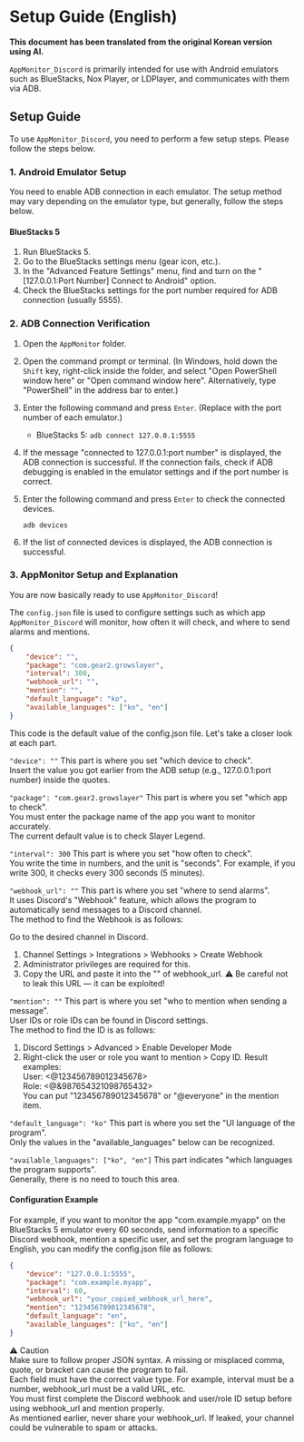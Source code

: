 # Setup Guide (English)

**This document has been translated from the original Korean version using AI.**

`AppMonitor_Discord` is primarily intended for use with Android emulators such as BlueStacks, Nox Player, or LDPlayer, and communicates with them via ADB.

## Setup Guide

To use `AppMonitor_Discord`, you need to perform a few setup steps. Please follow the steps below.

### 1. Android Emulator Setup

You need to enable ADB connection in each emulator. The setup method may vary depending on the emulator type, but generally, follow the steps below.

#### BlueStacks 5

1.  Run BlueStacks 5.
2.  Go to the BlueStacks settings menu (gear icon, etc.).
3.  In the "Advanced Feature Settings" menu, find and turn on the "[127.0.0.1:Port Number] Connect to Android" option.
4.  Check the BlueStacks settings for the port number required for ADB connection (usually 5555).

### 2. ADB Connection Verification

1.  Open the `AppMonitor` folder.
2.  Open the command prompt or terminal. (In Windows, hold down the `Shift` key, right-click inside the folder, and select "Open PowerShell window here" or "Open command window here". Alternatively, type "PowerShell" in the address bar to enter.)
3.  Enter the following command and press `Enter`. (Replace with the port number of each emulator.)

    * BlueStacks 5: `adb connect 127.0.0.1:5555`

4.  If the message "connected to 127.0.0.1:port number" is displayed, the ADB connection is successful. If the connection fails, check if ADB debugging is enabled in the emulator settings and if the port number is correct.
5.  Enter the following command and press `Enter` to check the connected devices.

    ```
    adb devices
    ```

6.  If the list of connected devices is displayed, the ADB connection is successful.

### 3. AppMonitor Setup and Explanation

You are now basically ready to use `AppMonitor_Discord`!

The `config.json` file is used to configure settings such as which app `AppMonitor_Discord` will monitor, how often it will check, and where to send alarms and mentions.

```JSON
{
    "device": "",
    "package": "com.gear2.growslayer",
    "interval": 300,
    "webhook_url": "",
    "mention": "",
    "default_language": "ko",
    "available_languages": ["ko", "en"]
}
```
This code is the default value of the config.json file.
Let's take a closer look at each part.

`"device": ""` This part is where you set "which device to check".
</br>Insert the value you got earlier from the ADB setup (e.g., 127.0.0.1:port number) inside the quotes.

`"package": "com.gear2.growslayer"` This part is where you set "which app to check".
</br>You must enter the package name of the app you want to monitor accurately.
</br>The current default value is to check Slayer Legend.

`"interval": 300` This part is where you set "how often to check".
</br>You write the time in numbers, and the unit is "seconds". For example, if you write 300, it checks every 300 seconds (5 minutes).

`"webhook_url": ""` This part is where you set "where to send alarms".
</br>It uses Discord's "Webhook" feature, which allows the program to automatically send messages to a Discord channel.
</br>The method to find the Webhook is as follows:

Go to the desired channel in Discord.
1. Channel Settings > Integrations > Webhooks > Create Webhook
2. Administrator privileges are required for this.
3. Copy the URL and paste it into the "" of webhook_url.
⚠ Be careful not to leak this URL — it can be exploited!

`"mention": ""` This part is where you set "who to mention when sending a message".
</br>User IDs or role IDs can be found in Discord settings.
</br>The method to find the ID is as follows:
1. Discord Settings > Advanced > Enable Developer Mode
2. Right-click the user or role you want to mention > Copy ID.
Result examples:
</br>User: <@123456789012345678>
</br>Role: <@&987654321098765432>
</br>You can put "123456789012345678" or "@everyone" in the mention item.

`"default_language": "ko"` This part is where you set the "UI language of the program".
</br>Only the values in the "available_languages" below can be recognized.

`"available_languages": ["ko", "en"]` This part indicates "which languages the program supports".
</br>Generally, there is no need to touch this area.

#### Configuration Example ####
For example, if you want to monitor the app "com.example.myapp" on the BlueStacks 5 emulator every 60 seconds, send information to a specific Discord webhook, mention a specific user, and set the program language to English, you can modify the config.json file as follows:

```JSON
{
    "device": "127.0.0.1:5555",
    "package": "com.example.myapp",
    "interval": 60,
    "webhook_url": "your_copied_webhook_url_here",
    "mention": "123456789012345678",
    "default_language": "en",
    "available_languages": ["ko", "en"]
}
```
⚠ Caution
</br>Make sure to follow proper JSON syntax. A missing or misplaced comma, quote, or bracket can cause the program to fail.
</br>Each field must have the correct value type. For example, interval must be a number, webhook_url must be a valid URL, etc.
</br>You must first complete the Discord webhook and user/role ID setup before using webhook_url and mention properly.
</br>As mentioned earlier, never share your webhook_url. If leaked, your channel could be vulnerable to spam or attacks.